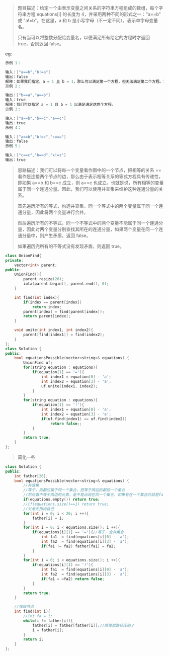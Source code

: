 > 题目描述：给定一个由表示变量之间关系的字符串方程组成的数组，每个字符串方程 equations[i] 的长度为 4，并采用两种不同的形式之一："a==b" 或 "a!=b"。在这里，a 和 b 是小写字母（不一定不同），表示单字母变量名。
>
> 只有当可以将整数分配给变量名，以便满足所有给定的方程时才返回 true，否则返回 false。 
>

eg:

```java
示例 1：

输入：["a==b","b!=a"]
输出：false
解释：如果我们指定，a = 1 且 b = 1，那么可以满足第一个方程，但无法满足第二个方程。没有办法分配变量同时满足这两个方程。
示例 2：

输出：["b==a","a==b"]
输入：true
解释：我们可以指定 a = 1 且 b = 1 以满足满足这两个方程。
示例 3：

输入：["a==b","b==c","a==c"]
输出：true
示例 4：

输入：["a==b","b!=c","c==a"]
输出：false
示例 5：

输入：["c==c","b==d","x!=z"]
输出：true
```

> 思路描述：我们可以将每一个变量看作图中的一个节点，把相等的关系 == 看作是连接两个节点的边，那么由于表示相等关系的等式方程具有传递性，即如果 a\==b 和 b\==c 成立，则 a\==c 也成立。也就是说，所有相等的变量属于同一个连通分量。因此，我们可以使用并查集来维护这种连通分量的关系。
>
> 首先遍历所有的等式，构造并查集。同一个等式中的两个变量属于同一个连通分量，因此将两个变量进行合并。
>
> 然后遍历所有的不等式。同一个不等式中的两个变量不能属于同一个连通分量，因此对两个变量分别查找其所在的连通分量，如果两个变量在同一个连通分量中，则产生矛盾，返回 false。
>
> 如果遍历完所有的不等式没有发现矛盾，则返回 true。

```C++
class UnionFind{
private:
    vector<int> parent;
public:
    UnionFind(){
        parent.resize(26);
        iota(parent.begin(), parent.end(), 0);
    }

    int find(int index){
        if(index == parent[index])
            return index;
        parent[index] = find(parent[index]);
        return parent[index]; 
    }

    void unite(int index1, int index2){
        parent[find(index1)] = find(index2);
    }
};
class Solution {
public:
    bool equationsPossible(vector<string>& equations) {
        UnionFind uf;
        for(string equation : equations){
            if(equation[1] == '='){
                int index1 = equation[0] - 'a';
                int index2 = equation[3] - 'a';
                uf.unite(index1, index2);
            }
        }
        for(string equation : equations){
            if(equation[1] == '!'){
                int index1 = equation[0] - 'a';
                int index2 = equation[3] - 'a';
                if(uf.find(index1) == uf.find(index2))
                    return false;;
            }
        }
        return true;
    }
};
```

> 简化一些

```C++
class Solution {
public:
    int father[26];
    bool equationsPossible(vector<string>& equations) {
        //并查集
        //等于，则都应属于同一个集合，把等于两边的都放一个集合
        //然后看不等于两边的元素，是不是出现在同一个集合，如果有在一个集合的就是false
        if(equations.empty()) return true;
        //if(equations.size()==1) return true;
        //父亲先指向自己
        for(int i = 0; i < 26; i ++){
            father[i] = i;
        }
        for(int i = 0; i < equations.size(); i ++){
            if(equations[i][1] == '='){//等于，合并集合
                int fa1  = find(equations[i][0] - 'a');
                int fa2  = find(equations[i][3] - 'a');
                if(fa1 != fa2) father[fa1] = fa2;
            }
        }
        for(int i = 0; i < equations.size(); i ++){
            if(equations[i][1] == '!'){
                int fa1  = find(equations[i][0] - 'a');
                int fa2  = find(equations[i][3] - 'a');
                if(fa1 = =fa2) return false;
            }
        }
        return true;
    }

    //找根节点
    int find(int i){
        //int fa = i;
        while(i != father[i]){
            father[i] = father[father[i]];//顺便就路径压缩了
            i = father[i];
        }
        return i;
    }
};
```

